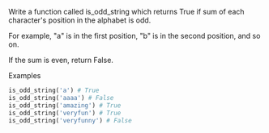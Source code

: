 Write a function called is_odd_string which returns True if sum of each character's position in the alphabet is odd.

For example, "a" is in the first position, "b" is in the second position, and so on.

If the sum is even, return False.

Examples

```py
is_odd_string('a') # True
is_odd_string('aaaa') # False
is_odd_string('amazing') # True
is_odd_string('veryfun') # True
is_odd_string('veryfunny') # False
```
